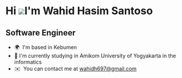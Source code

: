 Hi ![](https://user-images.githubusercontent.com/18350557/176309783-0785949b-9127-417c-8b55-ab5a4333674e.gif)I'm Wahid Hasim Santoso
===========================================================================================================================================

Software Engineer
-----------------

* 🌍  I'm based in Kebumen
* 🏫  I'm currently studying in Amikom University of Yogyakarta in the informatics
* ✉️  You can contact me at [wahidh697@gmail.com](mailto:wahidh697@gmail.com)


